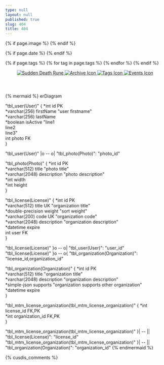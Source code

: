 ```yaml
---
type: null
layout: null
published: true
slug: 404
title: 404
---
```


<head>
  <meta charset="UTF-8">
  <meta name="viewport" content="width=device-width, initial-scale=1.0">

  <title>
    {% if page.id == "home" %}
      {{ site.title }}
    {% else %}
      {{ page.title }} — {{ site.title }}
    {% endif %}
  </title>

  <link rel="canonical" href="{{ page.canonical_url | default: site.url | append: page.url }}">
  <link rel="alternate" type="application/rss+xml" title="{{ site.title }}" href="{{ site.baseurl }}/rss.xml">

  <meta property="og:site_name" content="{{ site.title }}">
  <meta property="og:title" content="{{ page.title | default: site.title }}">
  <meta property="og:type" content="{% if page.title %}article{% else %}website{% endif %}">
  <meta property="og:url" content="{{ site.url }}{{ page.url }}">
  
  {% if page.image %}
    <meta property="og:image" content="{{ page.image | prepend: site.url }}">
  {% endif %}

  {% if page.date %}
    <meta property="article:published_time" content="{{ page.date | date_to_xmlschema }}">
    <meta property="article:author" content="{{ page.author | default: site.author }}">
  {% endif %}

  {% if page.tags %}
    <meta itemprop="keywords" content="{{ page.tags | join: ',' }}">
    {% for tag in page.tags %}
      <meta property="article:tag" content="{{ tag }}">
    {% endfor %}
  {% endif %}

  <link href="{{ '/style.css' | relative_url }}" rel="stylesheet">
  <link href="{{ '/pagefind/pagefind-ui.css' | relative_url }}" rel="stylesheet">
  <script src="{{ '/pagefind/pagefind-ui.js' | relative_url }}"></script>
  <script type="module">
    import PagefindHighlight from '{{ "/pagefind/pagefind-highlight.js" | relative_url }}';
    new PagefindHighlight({ highlightParam: "highlight" });
  </script>
  <script src="{{ '/assets/js/search.js' | relative_url }}" defer></script>    
</head>
<body>
  <a class="search-input-block" id="search"></a>
  <header>
    <nav aria-label="Main navigation">
      <div class="header-container">
        <a class="internal-link" href="/">
          <img src="{{ '/assets/Sudden_Death_Rune.gif' | relative_url }}" alt="Sudden Death Rune" class="favicon">
        </a>
        <a href="https://ib.bsb.br/archive">
          <img src="{{ '/favicon.ico' | relative_url }}" alt="Archive Icon" class="favicon">
        </a>
        <a href="https://ib.bsb.br/tags">
          <img src="{{ '/assets/Label.gif' | relative_url }}" alt="Tags Icon" class="favicon">
        </a>
        <a href="https://ib.bsb.br/events">
          <img src="{{ '/assets/Paralyse_Rune.gif' | relative_url }}" alt="Events Icon" class="favicon">
        </a>
      </div>
    </nav>
  </header>
  {% mermaid %}
erDiagram

"tbl_user(User)" {
  *int id    PK    
  *varchar(256) firstName      "user firstname"  
  *varchar(256) lastName    
  *boolean isActive      "line1<br />line2<br />line3"  
  int photo    FK    
}


"tbl_user(User)"  |o  --  o|  "tbl_photo(Photo)":  "photo_id"

"tbl_photo(Photo)" {
  *int id    PK    
  *varchar(512) title      "photo title"  
  *varchar(2048) description      "photo description"  
  *int width    
  *int height    
}



"tbl_license(License)" {
  *int id    PK    
  *varchar(512) title    UK      "organization title"  
  *double-precision weight      "sort weight"  
  *varchar(200) code    UK      "organization code"  
  *varchar(2048) description      "organization description"  
  *datetime expire    
  int user    FK    
}


"tbl_license(License)"  }o  --  o|  "tbl_user(User)":  "user_id"
"tbl_license(License)"  }o  --  o{  "tbl_organization(Organization)":  "license_id,organization_id"

"tbl_organization(Organization)" {
  *int id    PK    
  *varchar(512) title      "organization title"  
  *varchar(2048) description      "organization description"  
  *simple-json supports      "organization supports other organization"  
  *datetime expire    
}



"tbl_mtm_license_organization(tbl_mtm_license_organization)" {
  *int license_id    FK,PK    
  *int organization_id    FK,PK    
}


"tbl_mtm_license_organization(tbl_mtm_license_organization)"  }|  --  ||  "tbl_license(License)":  "license_id"
"tbl_mtm_license_organization(tbl_mtm_license_organization)"  }|  --  ||  "tbl_organization(Organization)":  "organization_id"
      {% endmermaid %}
</body>
  {% cusdis_comments %}
